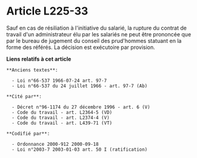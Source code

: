 # Article L225-33

Sauf en cas de résiliation à l'initiative du salarié, la rupture du contrat de travail d'un administrateur élu par les
salariés ne peut être prononcée que par le bureau de jugement du conseil des prud'hommes statuant en la forme des référés. La
décision est exécutoire par provision.

**Liens relatifs à cet article**

	**Anciens textes**:

	  - Loi n°66-537 1966-07-24 art. 97-7
	  - Loi n°66-537 du 24 juillet 1966 - art. 97-7 (Ab)

	**Cité par**:

	  - Décret n°96-1174 du 27 décembre 1996 - art. 6 (V)
	  - Code du travail - art. L2364-5 (VD)
	  - Code du travail - art. L2374-4 (V)
	  - Code du travail - art. L439-71 (VT)

	**Codifié par**:

	  - Ordonnance 2000-912 2000-09-18
	  - Loi n°2003-7 2003-01-03 art. 50 I (ratification)
